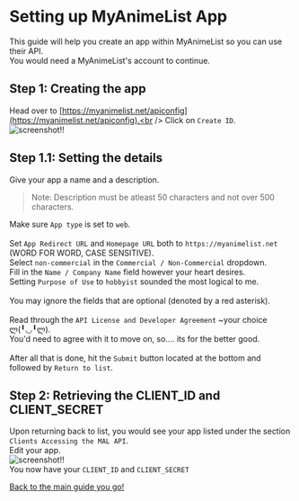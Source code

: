 # Setting up MyAnimeList App
This guide will help you create an app within MyAnimeList so you can use their API.<br />
You would need a MyAnimeList's account to continue.<br />

## Step 1: Creating the app
Head over to [https://myanimelist.net/apiconfig](https://myanimelist.net/apiconfig).<br />
Click on `Create ID`.<br />
![screenshot!!](https://github.com/FadedJayden/AP_MALPorter\installation_guide\static\create_id.png)
<br />

## Step 1.1: Setting the details
Give your app a name and a description.<br />
> Note: Description must be atleast 50 characters and not over 500 characters.

Make sure `App type` is set to `web`.<br />
<br />
Set `App Redirect URL` and `Homepage URL` both to `https://myanimelist.net` (WORD FOR WORD, CASE SENSITIVE).<br />
Select `non-commercial` in the `Commercial / Non-Commercial` dropdown.<br />
Fill in the `Name / Company Name` field however your heart desires.<br />
Setting `Purpose of Use` to `hobbyist` sounded the most logical to me.<br />
<br />
You may ignore the fields that are optional (denoted by a red asterisk).<br />
<br />
Read through the `API License and Developer Agreement` ~your choice ლ(╹◡╹ლ).<br />
You'd need to agree with it to move on, so.... its for the better good.<br />
<br />
After all that is done, hit the `Submit` button located at the bottom and followed by `Return to list`.<br />

## Step 2: Retrieving the CLIENT_ID and CLIENT_SECRET
Upon returning back to list, you would see your app listed under the section `Clients Accessing the MAL API`.<br />
Edit your app.<br />
![screenshot!!](https://github.com/FadedJayden/AP_MALPorter/installation_guide/static/edit_app.png)
<br />
You now have your `CLIENT_ID` and `CLIENT_SECRET`

[Back to the main guide you go!](https://github.com/FadedJayden/AP_MALPorter#step-1-setting-up-myanimelists-app)